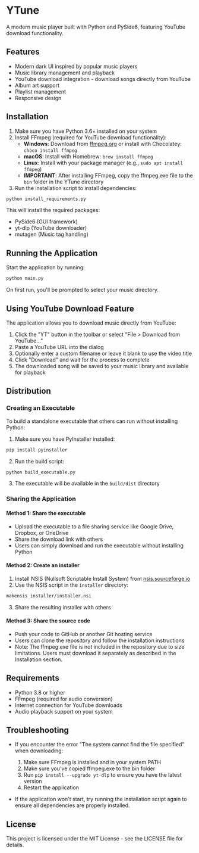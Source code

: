 # YTune

A modern music player built with Python and PySide6, featuring YouTube download functionality.

## Features

- Modern dark UI inspired by popular music players
- Music library management and playback
- YouTube download integration - download songs directly from YouTube
- Album art support
- Playlist management
- Responsive design

## Installation

1. Make sure you have Python 3.6+ installed on your system
2. Install FFmpeg (required for YouTube download functionality):
   - **Windows**: Download from [ffmpeg.org](https://ffmpeg.org/download.html) or install with Chocolatey: `choco install ffmpeg`
   - **macOS**: Install with Homebrew: `brew install ffmpeg`
   - **Linux**: Install with your package manager (e.g., `sudo apt install ffmpeg`)
   - **IMPORTANT**: After installing FFmpeg, copy the ffmpeg.exe file to the `bin` folder in the YTune directory
3. Run the installation script to install dependencies:

```bash
python install_requirements.py
```

This will install the required packages:
- PySide6 (GUI framework)
- yt-dlp (YouTube downloader)
- mutagen (Music tag handling)

## Running the Application

Start the application by running:

```bash
python main.py
```

On first run, you'll be prompted to select your music directory.

## Using YouTube Download Feature

The application allows you to download music directly from YouTube:

1. Click the "YT" button in the toolbar or select "File > Download from YouTube..."
2. Paste a YouTube URL into the dialog
3. Optionally enter a custom filename or leave it blank to use the video title
4. Click "Download" and wait for the process to complete
5. The downloaded song will be saved to your music library and available for playback


## Distribution

### Creating an Executable

To build a standalone executable that others can run without installing Python:

1. Make sure you have PyInstaller installed:
```bash
pip install pyinstaller
```

2. Run the build script:
```bash
python build_executable.py
```

3. The executable will be available in the `build/dist` directory

### Sharing the Application

#### Method 1: Share the executable
- Upload the executable to a file sharing service like Google Drive, Dropbox, or OneDrive
- Share the download link with others
- Users can simply download and run the executable without installing Python

#### Method 2: Create an installer
1. Install NSIS (Nullsoft Scriptable Install System) from [nsis.sourceforge.io](https://nsis.sourceforge.io/)
2. Use the NSIS script in the `installer` directory:
```bash
makensis installer/installer.nsi
```
3. Share the resulting installer with others

#### Method 3: Share the source code
- Push your code to GitHub or another Git hosting service
- Users can clone the repository and follow the installation instructions
- Note: The ffmpeg.exe file is not included in the repository due to size limitations. Users must download it separately as described in the Installation section.

## Requirements

- Python 3.8 or higher
- FFmpeg (required for audio conversion)
- Internet connection for YouTube downloads
- Audio playback support on your system

## Troubleshooting

- If you encounter the error "The system cannot find the file specified" when downloading:
  1. Make sure FFmpeg is installed and in your system PATH
  2. Make sure you've copied ffmpeg.exe to the bin folder
  3. Run `pip install --upgrade yt-dlp` to ensure you have the latest version
  4. Restart the application

- If the application won't start, try running the installation script again to ensure all dependencies are properly installed.

## License

This project is licensed under the MIT License - see the LICENSE file for details. 